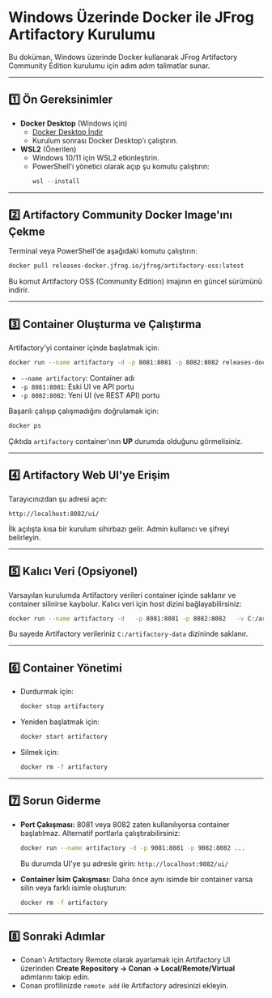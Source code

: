 # Windows Üzerinde Docker ile JFrog Artifactory Kurulumu

Bu doküman, Windows üzerinde Docker kullanarak JFrog Artifactory Community Edition kurulumu için adım adım talimatlar sunar.

---

## 1️⃣ Ön Gereksinimler

- **Docker Desktop** (Windows için)
  - [Docker Desktop İndir](https://www.docker.com/products/docker-desktop/)
  - Kurulum sonrası Docker Desktop'ı çalıştırın.
- **WSL2** (Önerilen)
  - Windows 10/11 için WSL2 etkinleştirin.
  - PowerShell'i yönetici olarak açıp şu komutu çalıştırın:
    ```powershell
    wsl --install
    ```

---

## 2️⃣ Artifactory Community Docker Image'ını Çekme

Terminal veya PowerShell'de aşağıdaki komutu çalıştırın:

```bash
docker pull releases-docker.jfrog.io/jfrog/artifactory-oss:latest
```

Bu komut Artifactory OSS (Community Edition) imajının en güncel sürümünü indirir.

---

## 3️⃣ Container Oluşturma ve Çalıştırma

Artifactory'yi container içinde başlatmak için:

```bash
docker run --name artifactory -d -p 8081:8081 -p 8082:8082 releases-docker.jfrog.io/jfrog/artifactory-oss:latest
```

- `--name artifactory`: Container adı
- `-p 8081:8081`: Eski UI ve API portu
- `-p 8082:8082`: Yeni UI (ve REST API) portu

Başarılı çalışıp çalışmadığını doğrulamak için:

```bash
docker ps
```

Çıktıda `artifactory` container'ının **UP** durumda olduğunu görmelisiniz.

---

## 4️⃣ Artifactory Web UI'ye Erişim

Tarayıcınızdan şu adresi açın:

```
http://localhost:8082/ui/
```

İlk açılışta kısa bir kurulum sihirbazı gelir. Admin kullanıcı ve şifreyi belirleyin.

---

## 5️⃣ Kalıcı Veri (Opsiyonel)

Varsayılan kurulumda Artifactory verileri container içinde saklanır ve container silinirse kaybolur. Kalıcı veri için host dizini bağlayabilirsiniz:

```bash
docker run --name artifactory -d   -p 8081:8081 -p 8082:8082   -v C:/artifactory-data:/var/opt/jfrog/artifactory   releases-docker.jfrog.io/jfrog/artifactory-oss:latest
```

Bu sayede Artifactory verileriniz `C:/artifactory-data` dizininde saklanır.

---

## 6️⃣ Container Yönetimi

- Durdurmak için:
  ```bash
  docker stop artifactory
  ```

- Yeniden başlatmak için:
  ```bash
  docker start artifactory
  ```

- Silmek için:
  ```bash
  docker rm -f artifactory
  ```

---

## 7️⃣ Sorun Giderme

- **Port Çakışması:** 8081 veya 8082 zaten kullanılıyorsa container başlatılmaz. Alternatif portlarla çalıştırabilirsiniz:
  ```bash
  docker run --name artifactory -d -p 9081:8081 -p 9082:8082 ...
  ```
  Bu durumda UI'ye şu adresle girin: `http://localhost:9082/ui/`

- **Container İsim Çakışması:** Daha önce aynı isimde bir container varsa silin veya farklı isimle oluşturun:
  ```bash
  docker rm -f artifactory
  ```

---

## 8️⃣ Sonraki Adımlar

- Conan'ı Artifactory Remote olarak ayarlamak için Artifactory UI üzerinden **Create Repository → Conan → Local/Remote/Virtual** adımlarını takip edin.
- Conan profilinizde `remote add` ile Artifactory adresinizi ekleyin.

